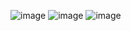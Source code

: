 ![image](https://user-images.githubusercontent.com/123222051/226236980-3e85d77e-2f22-4633-833c-190b3a94575d.png)
![image](https://user-images.githubusercontent.com/123222051/226237009-d566d527-ffb2-49f6-b469-ecc45cd7a2be.png)
![image](https://user-images.githubusercontent.com/123222051/226237042-2d5a9bb3-ec70-4682-85bc-ae450d9c06d4.png)
